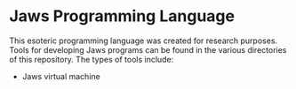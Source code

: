 # Jaws Programming Language

This esoteric programming language was created for research purposes. Tools for developing Jaws programs can be found in the various directories of this repository. The types of tools include:
- Jaws virtual machine

